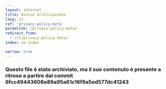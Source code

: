 ```yaml
---
layout: internal
title: Avviso archiviazione
lang: it
ref: 'privacy-policy-beta'
permalink: /privacy-policy-beta/
redirect_from:
  - /it/privacy-policy-beta/
index: no-index

narrow: true
---
```


### Questo file è stato archiviato, ma il suo contenuto è presente a ritroso a partire dal commit 6fcc49443608e89a95a61c16f9a5ed577dc41243